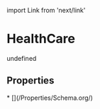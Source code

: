 import Link from 'next/link'
# HealthCare

undefined

## Properties

<Grid>
* [](/Properties/Schema.org/)

</Grid>

